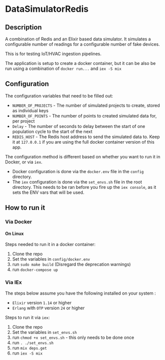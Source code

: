 # DataSimulatorRedis
## Description

A combination of Redis and an Elixir based data simulator. It simulates a configurable number of readings for a configurable number of fake devices.

This is for testing IoT/HVAC ingestion pipelines.

The application is setup to create a docker container, but it can be also be run using a combination of `docker run...` and  `iex -S mix` 

## Configuration

The configuration variables that need to be filled out:  
 * `NUMBER_OF_PROJECTS` - The number of simulated projects to create, stored as individual keys
 * `NUMBER_OF_POINTS` - The number of points to created simulated data for, per project
 * `Delay` - The number of seconds to delay between the start of one population cycle to the start of the next
 * `REDIS_HOST` - The Redis host address to send the simulated data to. Keep it at `127.0.0.1` if you are using the full docker container version of this app.
  
  
The configuration method is different based on whether you want to run it in Docker, or via `iex`.  
 * Docker configuration is done via the `docker.env` file in the `config` directory.  
 * The `iex` configuration is done via the `set_envs.sh` file in the root directory. This needs to
 be ran before you fire up the `iex console`, as it sets the ENV vars that will be used. 

## How to run it
  
### Via Docker  

#### On Linux  
Steps needed to run it in a docker container:
 1. Clone the repo
 2. Set the variables in `config/docker.env`
 3. run `sudo make build` (Disregard the deprecation warnings)
 4. run `docker-compose up`
  
  
  
### Via IEx
The steps below assume you have the following installed on your system :  
 * `Elixir` version `1.14` or higher  
 * `Erlang` with `OTP` version `24` or higher  
  
Steps to run it via `iex`:
 1. Clone the repo
 2. Set the variables in `set_envs.sh`
 3. run `chmod +x set_envs.sh` - this only needs to be done once
 4. run `. ./set_envs.sh`
 5. run `mix deps.get`
 6. run `iex -S mix`
